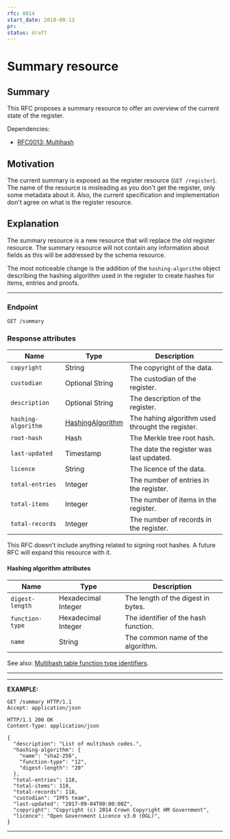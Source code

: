 ```yaml
---
rfc: 0014
start_date: 2018-08-13
pr:
status: draft
---
```


# Summary resource

## Summary

This RFC proposes a summary resource to offer an overview of the current state
of the register.

Dependencies:

* [RFC0013: Multihash](https://github.com/openregister/registers-rfcs/pull/26)


## Motivation

The current summary is exposed as the register resource (`GET /register`).
The name of the resource is misleading as you don't get the register, only
some metadata about it. Also, the current specification and implementation
don't agree on what is the register resource.

## Explanation

The summary resource is a new resource that will replace the old register
resource. The summary resource will not contain any information about fields
as this will be addressed by the schema resource.

The most noticeable change is the addition of the `hashing-algorithm` object
describing the hashing algorithm used in the register to create hashes for
items, entries and proofs.

***
### Endpoint

```
GET /summary
```

### Response attributes

|Name|Type|Description|
|-|-|-|
|`copyright`| String |The copyright of the data.|
|`custodian`| Optional String |The custodian of the register.|
|`description`| Optional String |The description of the register.|
|`hashing-algorithm`| [HashingAlgorithm](#hahing-algorithm-attributes) |The hahing algorithm used throught the register.|
|`root-hash`| Hash | The Merkle tree root hash. |
|`last-updated`| Timestamp |The date the register was last updated.|
|`licence`| String |The licence of the data.|
|`total-entries`| Integer |The number of entries in the register.|
|`total-items`| Integer |The number of items in the register.|
|`total-records`| Integer |The number of records in the register.|

This RFC doesn't include anything related to signing root hashes. A future RFC
will expand this resource with it.

#### Hashing algorithm attributes

|Name|Type|Description|
|-|-|-|
|`digest-length`| Hexadecimal Integer |The length of the digest in bytes.|
|`function-type`| Hexadecimal Integer |The identifier of the hash function.|
|`name`| String |The common name of the algorithm.|

See also: [Multihash table function type
identifiers](https://github.com/multiformats/multihash/blob/master/hashtable.csv).

***

***
**EXAMPLE:**


```http
GET /summary HTTP/1.1
Accept: application/json
```

```http
HTTP/1.1 200 OK
Content-Type: application/json

{
  "description": "List of multihash codes.",
  "hashing-algorithm": {
    "name": "sha2-256",
    "function-type": "12",
    "digest-length": "20"
  },
  "total-entries": 118,
  "total-items": 118,
  "total-records": 118,
  "custodian": "IPFS team",
  "last-updated": "2017-09-04T00:00:00Z",
  "copyright": "Copyright (c) 2014 Crown Copyright HM Government",
  "licence": "Open Government Licence v3.0 (OGL)",
}
```

***
